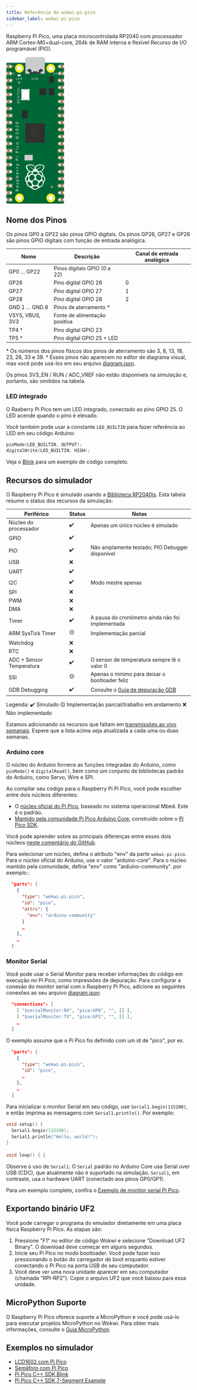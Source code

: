 ```yaml
---
title: Referência do wokwi-pi-pico
sidebar_label: wokwi-pi-pico
---
```


Raspberry Pi Pico, uma placa microcontrolada RP2040 com processador ARM Cortex-M0+dual-core, 264k de RAM interna e flexível
Recurso de I/O programável (PIO).

![Raspberry Pi Pico](wokwi-pi-pico.svg)

## Nome dos Pinos

Os pinos GP0 a GP22 são pinos GPIO digitais. Os pinos GP26, GP27 e GP28 são pinos GPIO digitais com função de entrada analógica.

| Nome            | Descrição                     | Canal de entrada analógica |
| --------------- | ----------------------------- | -------------------------- |
| GP0 … GP22      | Pinos digitais GPIO (0 a 22)  |                            |
| GP26            | Pino digital GPIO 26          | 0                          |
| GP27            | Pino digital GPIO 27          | 1                          |
| GP28            | Pino digital GPIO 28          | 2                          |
| GND.1 … GND.8   | Pinos de aterramento \*       |                            |
| VSYS, VBUS, 3V3 | Fonte de alimentação positiva |                            |
| TP4 †           | Pino digital GPIO 23          |                            |
| TP5 †           | Pino digital GPIO 25 + LED    |                            |

\* Os números dos pinos físicos dos pinos de aterramento são 3, 8, 13, 18, 23, 28, 33 e 38.
† Esses pinos não aparecem no editor de diagrama visual, mas você pode usá-los em seu arquivo [diagram.json](../diagram-format).

Os pinos 3V3_EN / RUN / ADC_VREF não estão disponíveis na simulação e, portanto, são omitidos na tabela.

### LED integrado

O Rasberry Pi Pico tem um LED integrado, conectado ao pino GPIO 25. O LED acende quando o pino é elevado.

Você também pode usar a constante `LED_BUILTIN` para fazer referência ao LED em seu código Arduino:

```cpp
pinMode(LED_BUILTIN, OUTPUT);
digitalWrite(LED_BUILTIN, HIGH);
```

Veja o [Blink](https://wokwi.com/arduino/projects/297755575592157709) para um exemplo de código completo.

## Recursos do simulador

O Raspberry Pi Pico é simulado usando a [Biblioteca RP2040js](https://github.com/wokwi/rp2040js).
Esta tabela resume o status dos recursos da simulação:

| Periférico               | Status | Notas                                                |
| ------------------------ | ------ | ---------------------------------------------------- |
| Núcleo do processador    | ✔️     | Apenas um único núcleo é simulado                    |
| GPIO                     | ✔️     |                                                      |
| PIO                      | ✔️     | Não amplamente testado; PIO Debugger disponível      |
| USB                      | ❌     |                                                      |
| UART                     | ✔️     |                                                      |
| I2C                      | ✔️     | Modo mestre apenas                                   |
| SPI                      | ❌     |                                                      |
| PWM                      | ❌     |                                                      |
| DMA                      | ❌     |                                                      |
| Timer                    | ✔️     | A pausa do cronômetro ainda não foi implementada     |
| ARM SysTick Timer        | 🟡     | Implementação parcial                                |
| Watchdog                 | ❌     |                                                      |
| RTC                      | ❌     |                                                      |
| ADC + Sensor Temperatura | ✔️     | O sensor de temperatura sempre lê o valor 0          |
| SSI                      | 🟡     | Apenas o mínimo para deixar o bootloader feliz       |
| GDB Debugging            | ✔️     | Consulte o [Guia de depuração GDB](../gdb-debugging) |

Legenda:
✔️ Simulado
🟡 Implementação parcial/trabalho em andamento
❌ Não implementado

Estamos adicionando os recursos que faltam em [transmissões ao vivo semanais](https://www.youtube.com/playlist?list=PLLomdjsHtJTxT-vdJHwa3z62dFXZnzYBm). Espere que a lista acima seja atualizada a cada uma ou duas semanas.

### Arduino core

O núcleo do Arduino fornece as funções integradas do Arduino, como `pinMode()` e `digitalRead()`, bem como um conjunto de bibliotecas padrão do Arduino, como Servo, Wire e SPI.

Ao compilar seu código para o Raspberry Pi Pi Pico, você pode escolher entre dois núcleos diferentes:

- O [núcleo oficial do Pi Pico](https://github.com/arduino/ArduinoCore-mbed), baseado no sistema operacional Mbed. Este é o padrão.
- [Mantido pela comunidade Pi Pico Arduino Core](https://github.com/earlephilhower/arduino-pico), construído sobre o [Pi Pico SDK](https://github.com/raspberrypi/pico-sdk).

Você pode aprender sobre as principais diferenças entre esses dois núcleos [neste comentário do GitHub](https://github.com/earlephilhower/arduino-pico/issues/117#issuecomment-830356795).

Para selecionar um núcleo, defina o atributo "env" da parte `wokwi-pi-pico`. Para o núcleo oficial do Arduino, use o valor "arduino-core". Para o núcleo mantido pela comunidade, defina "env" como "arduino-community". por exemplo.:

```json
  "parts": [
    {
      "type": "wokwi-pi-pico",
      "id": "pico",
      "attrs": {
        "env": "arduino-community"
      }
      …
    },
    …
  ]
```

### Monitor Serial

Você pode usar o Serial Monitor para receber informações do código em execução no Pi Pico, como impressões de depuração. Para configurar a conexão do monitor serial com o Raspberry Pi Pico, adicione as seguintes conexões ao seu arquivo [diagram.json](../diagram-format#onnections):

```json
  "connections": [
    [ "$serialMonitor:RX", "pico:GP0", "", [] ],
    [ "$serialMonitor:TX", "pico:GP1", "", [] ],
    …
  ]
```

O exemplo assume que o Pi Pico foi definido com um id de "pico", por ex.

```json
  "parts": [
    {
      "type": "wokwi-pi-pico",
      "id": "pico",
      …
    },
    …
  ]
```

Para inicializar o monitor Serial em seu código, use `Serial1.begin(115200)`, e então imprima as mensagens com `Serial1.println()`. Por exemplo:

```cpp
void setup() {
  Serial1.begin(115200);
  Serial1.println("Hello, world!");
}

void loop() { }
```

Observe o uso de `Serial1`. O `Serial` padrão no Arduino Core usa Serial over USB (CDC), que atualmente não é suportado na simulação. `Serial1`, em contraste, usa o hardware UART (conectado aos pinos GP0/GP1).

Para um exemplo completo, confira o [Exemplo de monitor serial Pi Pico](https://wokwi.com/arduino/projects/297755360074138125).

## Exportando binário UF2

Você pode carregar o programa do emulador diretamente em uma placa física Raspberry Pi Pico. As etapas são:

1. Pressione "F1" no editor de código Wokwi e selecione "Download UF2 Binary".
   O download deve começar em alguns segundos.
2. Inicie seu Pi Pico no modo bootloader. Você pode fazer isso pressionando o botão do carregador de boot enquanto estiver
   conectando o Pi Pico na porta USB do seu computador.
3. Você deve ver uma nova unidade aparecer em seu computador (chamada "RPI-RP2"). Copie o arquivo UF2 que você baixou para essa unidade.

## MicroPython Suporte

O Raspberry Pi Pico oferece suporte a MicroPython e você pode usá-lo para executar projetos MicroPython no Wokwi. Para obter mais informações, consulte o [Guia MicroPython](../guides/micropython).

## Exemplos no simulador

- [LCD1602 com Pi Pico](https://wokwi.com/arduino/projects/297323005822894602)
- [Semáforo com Pi Pico](https://wokwi.com/arduino/projects/297322571959894536)
- [Pi Pico C++ SDK Blink](https://wokwi.com/arduino/projects/298013072042230285)
- [Pi Pico C++ SDK 7-Segment Example](https://wokwi.com/arduino/projects/298014884249993738)
